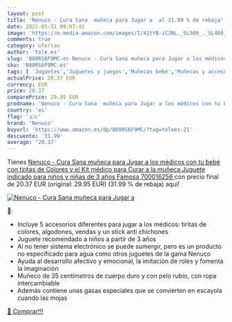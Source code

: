 ```yaml
---
layout: post
title: 'Nenuco - Cura Sana  muñeca para Jugar a  al 31.99 % de rebaja'
date: 2021-05-31 09:07:42
image: 'https://m.media-amazon.com/images/I/41tYB-iCJNL._SL500_._SL400_.jpg'
comments: true
category: ofertas
author: 'tole.es'
slug: 'B08RS6F9MC-es Nenuco - Cura Sana muñeca para Jugar a los médicos con tu...'
sku: 'B08RS6F9MC-es'
tags: [ 'Juguetes','Juguetes y juegos','Muñecas bebé','Muñecas y accesorios','bebé','nenuco', ]
actualPrice: 20.37 EUR
currency: EUR
price: 20.37
comparePrice: 29.95 EUR
prodname: 'Nenuco - Cura Sana  muñeca para Jugar a los médicos con tu bebé  con tiritas de Colores y el Kit médico para Curar a la muñeca  Juguete indicado para niños y niñas de 3 años  Famosa  700016256 '
country: 'es'
flag: '🇪🇸'
brand: 'Nenuco'
buyurl: 'https://www.amazon.es/dp/B08RS6F9MC/?tag=tolees-21'
descuento: '31.99'
average: '20.37'
---
```


Tienes [Nenuco - Cura Sana  muñeca para Jugar a los médicos con tu bebé  con tiritas de Colores y el Kit médico para Curar a la muñeca  Juguete indicado para niños y niñas de 3 años  Famosa  700016256 ](https://www.amazon.es/dp/B08RS6F9MC/?tag=tolees-21) con precio final de  20.37 EUR (original: 29.95 EUR) (31.99 %  de rebaja) aqui!

[![Nenuco - Cura Sana  muñeca para Jugar a ](https://m.media-amazon.com/images/I/41tYB-iCJNL._SL500_._SL400_.jpg)](https://www.amazon.es/dp/B08RS6F9MC/?tag=tolees-21)

🔎:

- Incluye 5 accesorios diferentes para jugar a los médicos: tiritas de colores, algodones, vendas y un stick anti chichones
- Juguete recomendado a niños a partir de 3 años
- Al no tener sistema electrónico se puede sumergir, pero es un producto no especificado para agua como otros juguetes de la gama Nenuco
- Ayuda al desarrollo afectivo y emocional, la imitación de roles y fomenta la imaginación
- Muñeco de 35 centímetros de cuerpo duro y con pelo rubio, con ropa intercambiable
- Además contiene unas gasas especiales que se convierten en escayola cuando las mojas

[🛒 Comprar!!!](https://www.amazon.es/dp/B08RS6F9MC/?tag=tolees-21)
